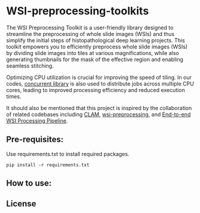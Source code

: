 # WSI-preprocessing-toolkits

The WSI Preprocessing Toolkit is a user-friendly library designed to streamline the preprocessing of whole slide images (WSIs) and thus simplify the initial steps of histopathological deep learning projects. This toolkit empowers you to efficiently preprocess whole slide images (WSIs) by dividing slide images into tiles at various magnifications, while also generating thumbnails for the mask of the effective region and enabling seamless stitching.

Optimizing CPU utilization is crucial for improving the speed of tiling. In our codes, [concurrent library](https://docs.python.org/3/library/concurrent.futures.html) is also used to distribute jobs across multiple CPU cores, leading to improved processing efficiency and reduced execution times.

It should also be mentioned that this project is inspired by the collaboration of related codebases including [CLAM](https://github.com/mahmoodlab/CLAM), [wsi-preprocessing](https://github.com/lucasrla/wsi-preprocessing), and [End-to-end WSI Processing Pipeline](https://github.com/KatherLab/end2end-WSI-preprocessing).

## Pre-requisites:
Use requirements.txt to install required packages.
```
pip install -r requirements.txt
```
## How to use:

## License

